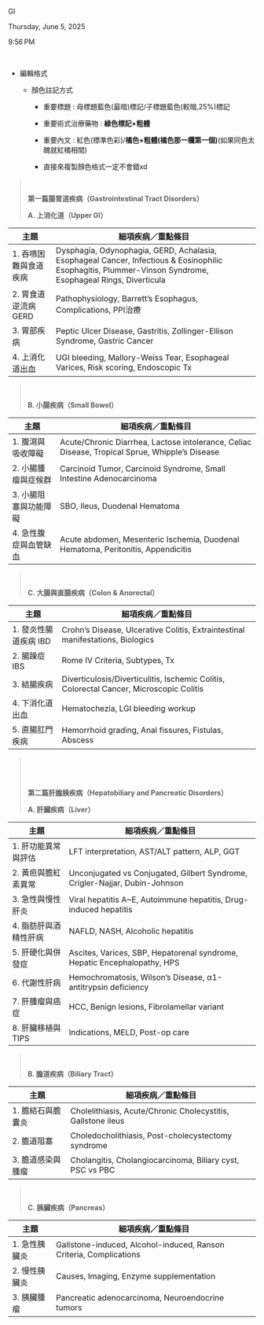 GI

Thursday, June 5, 2025

9:56 PM

 

- 編輯格式

  - 顏色註記方式

    - 重要標題 : 母標題藍色(最暗)標記/子標題藍色(較暗,25%)標記

    - 重要術式治療藥物 : **綠色標記+粗體**

    - 重要內文 : 紅色(標準色彩)/**橘色+粗體(橘色那一欄第一個)**(如果同色太醜就紅橘相間)

    - 直接來複製顏色格式一定不會錯xd

>  
>
> **第一篇腸胃道疾病（Gastrointestinal Tract Disorders）**
>
> **A. 上消化道（Upper GI）**

| **主題**               | **細項疾病／重點條目**                                                                                                                                    |
|------------------------|-----------------------------------------------------------------------------------------------------------------------------------------------------------|
| 1\. 吞嚥困難與食道疾病 | Dysphagia, Odynophagia, GERD, Achalasia, Esophageal Cancer, Infectious & Eosinophilic Esophagitis, Plummer-Vinson Syndrome, Esophageal Rings, Diverticula |
| 2\. 胃食道逆流病 GERD  | Pathophysiology, Barrett’s Esophagus, Complications, PPI治療                                                                                              |
| 3\. 胃部疾病           | Peptic Ulcer Disease, Gastritis, Zollinger-Ellison Syndrome, Gastric Cancer                                                                               |
| 4\. 上消化道出血       | UGI bleeding, Mallory-Weiss Tear, Esophageal Varices, Risk scoring, Endoscopic Tx                                                                         |

>  
>
> **B. 小腸疾病（Small Bowel）**

| **主題**               | **細項疾病／重點條目**                                                                         |
|------------------------|------------------------------------------------------------------------------------------------|
| 1\. 腹瀉與吸收障礙     | Acute/Chronic Diarrhea, Lactose intolerance, Celiac Disease, Tropical Sprue, Whipple’s Disease |
| 2\. 小腸腫瘤與症候群   | Carcinoid Tumor, Carcinoid Syndrome, Small Intestine Adenocarcinoma                            |
| 3\. 小腸阻塞與功能障礙 | SBO, Ileus, Duodenal Hematoma                                                                  |
| 4\. 急性腹症與血管缺血 | Acute abdomen, Mesenteric Ischemia, Duodenal Hematoma, Peritonitis, Appendicitis               |

>  
>
> **C. 大腸與直腸疾病（Colon & Anorectal）**

| **主題**               | **細項疾病／重點條目**                                                                  |
|------------------------|-----------------------------------------------------------------------------------------|
| 1\. 發炎性腸道疾病 IBD | Crohn’s Disease, Ulcerative Colitis, Extraintestinal manifestations, Biologics          |
| 2\. 腸躁症 IBS         | Rome IV Criteria, Subtypes, Tx                                                          |
| 3\. 結腸疾病           | Diverticulosis/Diverticulitis, Ischemic Colitis, Colorectal Cancer, Microscopic Colitis |
| 4\. 下消化道出血       | Hematochezia, LGI bleeding workup                                                       |
| 5\. 直腸肛門疾病       | Hemorrhoid grading, Anal fissures, Fistulas, Abscess                                    |

>  
>
>  
>
> **第二篇肝膽胰疾病（Hepatobiliary and Pancreatic Disorders）**
>
> **A. 肝臟疾病（Liver）**

| **主題**               | **細項疾病／重點條目**                                                      |
|------------------------|-----------------------------------------------------------------------------|
| 1\. 肝功能異常與評估   | LFT interpretation, AST/ALT pattern, ALP, GGT                               |
| 2\. 黃疸與膽紅素異常   | Unconjugated vs Conjugated, Gilbert Syndrome, Crigler-Najjar, Dubin-Johnson |
| 3\. 急性與慢性肝炎     | Viral hepatitis A~E, Autoimmune hepatitis, Drug-induced hepatitis           |
| 4\. 脂肪肝與酒精性肝病 | NAFLD, NASH, Alcoholic hepatitis                                            |
| 5\. 肝硬化與併發症     | Ascites, Varices, SBP, Hepatorenal syndrome, Hepatic Encephalopathy, HPS    |
| 6\. 代謝性肝病         | Hemochromatosis, Wilson’s Disease, α1-antitrypsin deficiency                |
| 7\. 肝腫瘤與癌症       | HCC, Benign lesions, Fibrolamellar variant                                  |
| 8\. 肝臟移植與TIPS     | Indications, MELD, Post-op care                                             |

>  
>
> **B. 膽道疾病（Biliary Tract）**

| **主題**           | **細項疾病／重點條目**                                       |
|--------------------|--------------------------------------------------------------|
| 1\. 膽結石與膽囊炎 | Cholelithiasis, Acute/Chronic Cholecystitis, Gallstone ileus |
| 2\. 膽道阻塞       | Choledocholithiasis, Post-cholecystectomy syndrome           |
| 3\. 膽道感染與腫瘤 | Cholangitis, Cholangiocarcinoma, Biliary cyst, PSC vs PBC    |

>  
>
> **C. 胰臟疾病（Pancreas）**

| **主題**       | **細項疾病／重點條目**                                             |
|----------------|--------------------------------------------------------------------|
| 1\. 急性胰臟炎 | Gallstone-induced, Alcohol-induced, Ranson Criteria, Complications |
| 2\. 慢性胰臟炎 | Causes, Imaging, Enzyme supplementation                            |
| 3\. 胰臟腫瘤   | Pancreatic adenocarcinoma, Neuroendocrine tumors                   |
